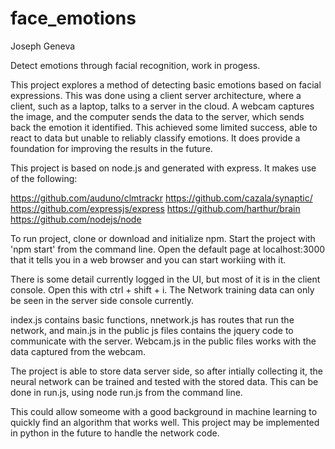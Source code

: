 # face_emotions
Joseph Geneva

Detect emotions through facial recognition, work in progess.

This project explores a method of detecting basic emotions based on facial expressions. This was done using a client server architecture, where a client, such as a laptop, talks to a server in the cloud. A webcam captures the image, and the computer sends the data to the server, which sends back the emotion it identified. This achieved some limited success, able to react to data but unable to reliably classify emotions. It does provide a foundation for improving the results in the future.

This project is based on node.js and generated with express. It makes use of the following:

https://github.com/auduno/clmtrackr
https://github.com/cazala/synaptic/
https://github.com/expressjs/express
https://github.com/harthur/brain
https://github.com/nodejs/node

To run project, clone or download and initialize npm. Start the project with 'npm start' from the command line. Open the default page at localhost:3000 that it tells you in a web browser and you can start workiing with it.

There is some detail currently logged in the UI, but most of it is in the client console. Open this with ctrl + shift + i.
The Network training data can only be seen in the server side console currently.

index.js contains basic functions, nnetwork.js has routes that run the network, and main.js in the public js files contains the jquery code to communicate with the server.
Webcam.js in the public files works with the data captured from the webcam.

The project is able to store data server side, so after intially collecting it, the neural network can be trained and tested with the stored data. This can be done in run.js, using node run.js from the command line.

This could allow someome with a good background in machine learning to quickly find an algorithm that works well.
This project may be implemented in python in the future to handle the network code.